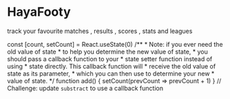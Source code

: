 # HayaFooty
track your favourite matches , results , scores , stats and leagues




 const [count, setCount] = React.useState(0)
    /**
     * Note: if you ever need the old value of state
     * to help you determine the new value of state,
     * you should pass a callback function to your
     * state setter function instead of using
     * state directly. This callback function will
     * receive the old value of state as its parameter,
     * which you can then use to determine your new
     * value of state.
     */
    function add() {
        setCount(prevCount => prevCount + 1)
    }
    // Challenge: update `substract` to use a callback function
    
   